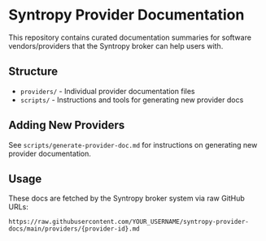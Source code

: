 # Syntropy Provider Documentation

This repository contains curated documentation summaries for software vendors/providers that the Syntropy broker can help users with.

## Structure

- `providers/` - Individual provider documentation files
- `scripts/` - Instructions and tools for generating new provider docs

## Adding New Providers

See `scripts/generate-provider-doc.md` for instructions on generating new provider documentation.

## Usage

These docs are fetched by the Syntropy broker system via raw GitHub URLs:
```
https://raw.githubusercontent.com/YOUR_USERNAME/syntropy-provider-docs/main/providers/{provider-id}.md
```
